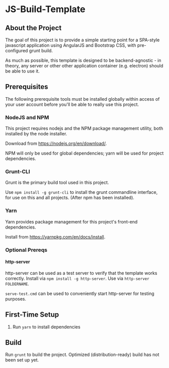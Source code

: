 # JS-Build-Template

## About the Project
The goal of this project is to provide a simple starting point for a SPA-style
javascript application using AngularJS and Bootstrap CSS, with pre-configured 
grunt build.

As much as possible, this template is designed to be backend-agnostic - in 
theory, any server or other other application container (e.g. electron) should
be able to use it.

## Prerequisites
The following prerequisite tools must be installed globally within access of
your user account before you'll be able to really use this project. 

### NodeJS and NPM
This project requires nodejs and the NPM package management utility, both
installed by the node installer.

Download from https://nodejs.org/en/download/.

NPM will only be used for global dependencies; yarn will be used for project dependencies.

### Grunt-CLI
Grunt is the primary build tool used in this project.

Use `npm install -g grunt-cli` to install the grunt commandline interface, for 
use on this and all projects. (After npm has been installed).

### Yarn
Yarn provides package management for this project's front-end dependencies.

Install from https://yarnpkg.com/en/docs/install.

### Optional Prereqs

#### http-server
http-server can be used as a test server to verify that the template works 
correctly. Install via 
`npm install -g http-server`. Use via `http-server FOLDERNAME`.

`serve-test.cmd` can be used to conveniently start http-server for testing 
purposes.

## First-Time Setup

1. Run `yarn` to install dependencies

## Build

Run `grunt` to build the project. Optimized (distribution-ready) build has not 
been set up yet.